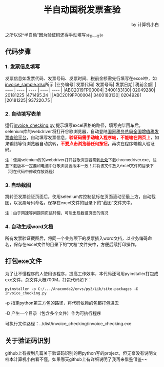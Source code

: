 # <center>半自动国税发票查验</center>
<p align="right">by 计算机小白</p>

<font face="仿宋" >之所以说“半自动”因为验证码还得手动填写o(╥﹏╥)o</font>
## 代码步骤
### 1. 发票信息填写
发票信息如发票代码、发票号码、发票时间、税前金额需先行填写在excel中，如[invoice_sample.xlsx]()所示
|业务编号|	发票代码|	发票号码|	发票日期|	税前金额|
|  ----  | ----  | ----  | ----  | ----  |
|ABC2019FP00004|	3400183130|	02049280|	20181225	|471495.24 |
|ABC2019FP00004|	3400183130|	02049281	|20181225|	937220.75 |

### 2. 自动填写表单
运行[invoice_checking.py](),提示填写excel表格的路径，填写完毕回车后，selenium库的webdriver将打开谷歌浏览器，自动登陆[国家税务总局全国增值税发票查验平台](https://inv-veri.chinatax.gov.cn/index.html)，自动填写发票信息，**<font color=#FF0000 >验证码需手动输入程序端，不能输在网页上</font>**，如果输错等待浏览器自动跳转，**<font color=#FF0000 >不要点击浏览器任何按钮</font>**，再次在程序端输入验证码。

<font size=2 >注：使用selenium库的webdriver打开谷歌浏览器需到[此处](http://chromedriver.storage.googleapis.com/index.html)下载chromedriver.exe，注意下载版本一定要和电脑中谷歌浏览器版本一致！并将该文件放入excel文件的目录下（可在代码中修改存放路径）</font>

### 3. 自动截图
跳转至发票验证页面后，使用selenium库控制鼠标在页面滚动至最上方，自动截图，以发票号码命名，保存在excel文件的目录下的“截图”文件夹中。

<font size=2 >注：由于网速等问题网页跳转慢，可能出现截错页面的情况</font>

### 4. 自动生成word文档
所有发票验证截图后，将同一个业务项下的发票插入word文档，以业务编码命名，保存在excel文件的目录下的“文档”文件夹中，方便后续打印操作。

## 打包exe文件
为了让不懂程序的人使用该程序，提高工作效率，本代码还可用pyinstaller打包成exe文件，总文件大概700M，打包代码如下：

    pyinstaller -p C:/.../Anaconda2/envs/py3/Lib/site-packages -D invoice_checking.py

-p 指定python第三方包的路径，将代码依赖的包都打包进去

-D 产生一个目录（包含多个文件）作为可执行程序

可执行文件路径：../dist/invoice_checking/invoice_checking.exe


## 关于验证码识别
github上有搜到几篇关于验证码识别的用python写的project，但无奈没有说明文档本计算机小白看不懂，如果哪天github上有详细说明了我再来借鉴借鉴~~



